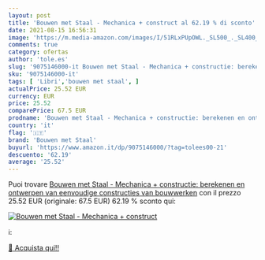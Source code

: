 ```yaml
---
layout: post
title: 'Bouwen met Staal - Mechanica + construct al 62.19 % di sconto'
date: 2021-08-15 16:56:31
image: 'https://m.media-amazon.com/images/I/51RLxPUpOWL._SL500_._SL400_.jpg'
comments: true
category: ofertas
author: 'tole.es'
slug: '9075146000-it Bouwen met Staal - Mechanica + constructie: berekenen en...'
sku: '9075146000-it'
tags: [ 'Libri','bouwen met staal', ]
actualPrice: 25.52 EUR
currency: EUR
price: 25.52
comparePrice: 67.5 EUR
prodname: 'Bouwen met Staal - Mechanica + constructie: berekenen en ontwerpen van eenvoudige constructies van bouwwerken'
country: 'it'
flag: '🇮🇹'
brand: 'Bouwen met Staal'
buyurl: 'https://www.amazon.it/dp/9075146000/?tag=tolees00-21'
descuento: '62.19'
average: '25.52'
---
```


Puoi trovare [Bouwen met Staal - Mechanica + constructie: berekenen en ontwerpen van eenvoudige constructies van bouwwerken](https://www.amazon.it/dp/9075146000/?tag=tolees00-21) con il prezzo 25.52 EUR (originale: 67.5 EUR) 62.19 % sconto qui:

[![Bouwen met Staal - Mechanica + construct](https://m.media-amazon.com/images/I/51RLxPUpOWL._SL500_._SL400_.jpg)](https://www.amazon.it/dp/9075146000/?tag=tolees00-21)

ℹ️:


[🛒 Acquista qui!!](https://www.amazon.it/dp/9075146000/?tag=tolees00-21)
